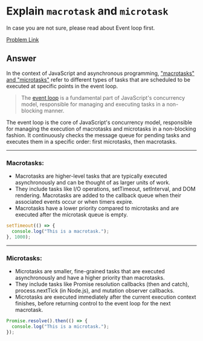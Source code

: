 # Explain `macrotask` and `microtask`

In case you are not sure, please read about Event loop first.

[Problem Link](https://bigfrontend.dev/question/Explain-macrotask-and-microtask%60)

## Answer

In the context of JavaScript and asynchronous programming, ["macrotasks" and "microtasks"](https://javascript.info/event-loop#macrotasks-and-microtasks) refer to different types of tasks that are scheduled to be executed at specific points in the event loop.

> The [event loop](https://javascript.info/event-loop) is a fundamental part of JavaScript's concurrency model, responsible for managing and executing tasks in a non-blocking manner.

The event loop is the core of JavaScript's concurrency model, responsible for managing the execution of macrotasks and microtasks in a non-blocking fashion. It continuously checks the message queue for pending tasks and executes them in a specific order: first microtasks, then macrotasks.

---

### Macrotasks:

- Macrotasks are higher-level tasks that are typically executed asynchronously and can be thought of as larger units of work.
- They include tasks like I/O operations, setTimeout, setInterval, and DOM rendering. Macrotasks are added to the callback queue when their associated events occur or when timers expire.
- Macrotasks have a lower priority compared to microtasks and are executed after the microtask queue is empty.

```javascript
setTimeout(() => {
  console.log("This is a macrotask.");
}, 1000);
```

---

### Microtasks:

- Microtasks are smaller, fine-grained tasks that are executed asynchronously and have a higher priority than macrotasks.
- They include tasks like Promise resolution callbacks (then and catch), process.nextTick (in Node.js), and mutation observer callbacks.
- Microtasks are executed immediately after the current execution context finishes, before returning control to the event loop for the next macrotask.

```javascript
Promise.resolve().then(() => {
  console.log("This is a microtask.");
});
```
